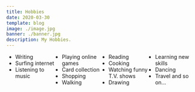 ```yaml
---
title: Hobbies
date: 2020-03-30
template: blog
image: ./image.jpg
banner: ./banner.jpg
description: My Hobbies.
---
```



<ul style="column-count: 4;">
  <li>Writing</li>
  <li>Surfing internet</li>
  <li>Listening to music</li>
  <li>Playing online games</li>
  <li>Card collection</li>
  <li>Shopping</li>
  <li>Walking</li>
  <li>Reading</li>
  <li>Cooking</li>
  <li>Watching funny T.V. shows</li>
  <li>Drawing</li>
  <li>Learning new skills</li>
  <li>Dancing</li>
  <li>Travel and so on...</li>
</ul>